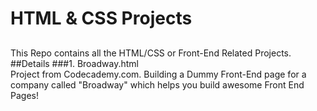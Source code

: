 # HTML & CSS Projects
##
This Repo contains all the HTML/CSS or Front-End Related Projects. 
##Details
###1. Broadway.html<br>
Project from Codecademy.com. Building a Dummy Front-End page for a company called "Broadway" which helps you build awesome Front End Pages!
